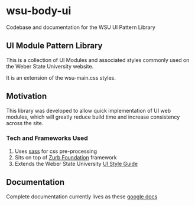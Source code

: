 # wsu-body-ui
Codebase and documentation for the WSU UI Pattern Library

## UI Module Pattern Library
This is a collection of UI Modules and associated styles commonly used on the Weber State University website.

It is an extension of the wsu-main.css styles.

## Motivation
This library was developed to allow quick implementation of UI web modules, which will greatly reduce build time and increase consistency across the site.

### Tech and Frameworks Used
1. Uses [sass](https://sass-lang.com/) for css pre-processing
2. Sits on top of [Zurb Foundation](https://foundation.zurb.com/sites/docs/) framework
3. Extends the Weber State University [UI Style Guide](https://www.weber.edu/uistyleguide/default.html)

## Documentation
Complete documentation currently lives as these [google docs](https://drive.google.com/drive/folders/1RqIUhGGq8k7rJWha4bTP1fAhZFGYLEZT?usp=sharing)
